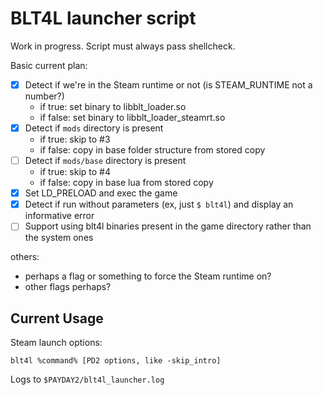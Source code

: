 # BLT4L launcher script
Work in progress. Script must always pass shellcheck.

Basic current plan:

* [x] Detect if we're in the Steam runtime or not (is STEAM_RUNTIME not a number?)
    * if true: set binary to libblt_loader.so
    * if false: set binary to libblt_loader_steamrt.so
* [x] Detect if `mods` directory is present
    * if true: skip to #3
    * if false: copy in base folder structure from stored copy
* [ ] Detect if `mods/base` directory is present
    * if true: skip to #4
    * if false: copy in base lua from stored copy
* [x] Set LD_PRELOAD and exec the game
* [x] Detect if run without parameters (ex, just `$ blt4l`) and display an informative error
* [ ] Support using blt4l binaries present in the game directory rather than the system ones

others:

* perhaps a flag or something to force the Steam runtime on?
* other flags perhaps?

## Current Usage
Steam launch options:

`blt4l %command% [PD2 options, like -skip_intro]`

Logs to `$PAYDAY2/blt4l_launcher.log`
